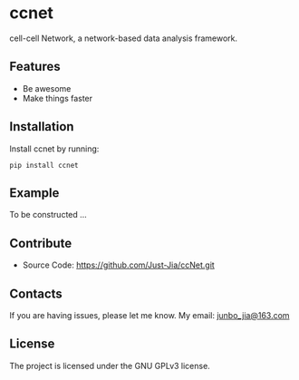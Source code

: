 ccnet
========

cell-cell Network, a network-based data analysis framework.

Features
--------

- Be awesome
- Make things faster

Installation
------------

Install ccnet by running:

    pip install ccnet

Example
-------

To be constructed ...

Contribute
----------

- Source Code: https://github.com/Just-Jia/ccNet.git

Contacts
-------

If you are having issues, please let me know.
My email: junbo_jia@163.com

License
-------

The project is licensed under the GNU GPLv3 license.
